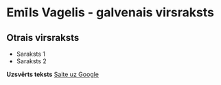 # Emīls Vagelis - galvenais virsraksts
## Otrais virsraksts
- Saraksts 1
- Saraksts 2

**Uzsvērts teksts**
[Saite uz Google](https://www.google.com)
